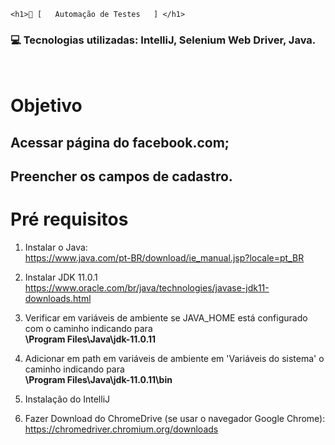     <h1>🚀 [   Automação de Testes   ] </h1>

###  💻 Tecnologias utilizadas: IntelliJ, Selenium Web Driver, Java.

<br>

# Objetivo
## Acessar página do facebook.com;
## Preencher os campos de cadastro.



# Pré requisitos

1. Instalar o Java: <br>
https://www.java.com/pt-BR/download/ie_manual.jsp?locale=pt_BR

2. Instalar JDK 11.0.1<br>
https://www.oracle.com/br/java/technologies/javase-jdk11-downloads.html

3. Verificar em variáveis de ambiente se  JAVA_HOME está configurado com o caminho indicando para<br> 
<b>\Program Files\Java\jdk-11.0.11</b>

4. Adicionar em path em variáveis de ambiente em 'Variáveis do sistema' o caminho indicando para<br>
<b>\Program Files\Java\jdk-11.0.11\bin </b>

5. Instalação do IntelliJ

6. Fazer Download do ChromeDrive (se usar o navegador Google Chrome): 
https://chromedriver.chromium.org/downloads<br>









